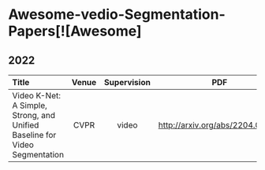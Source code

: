 # Awesome-vedio-Segmentation-Papers[![Awesome]

## 2022
| Title | Venue | Supervision | PDF | CODE |
| :-----|:-----:|:---:|:---:|:----:|
| Video K-Net: A Simple, Strong, and Unified Baseline for Video Segmentation|CVPR|video|http://arxiv.org/abs/2204.04656|https://github.com/lxtGH/Video-K-Net|
